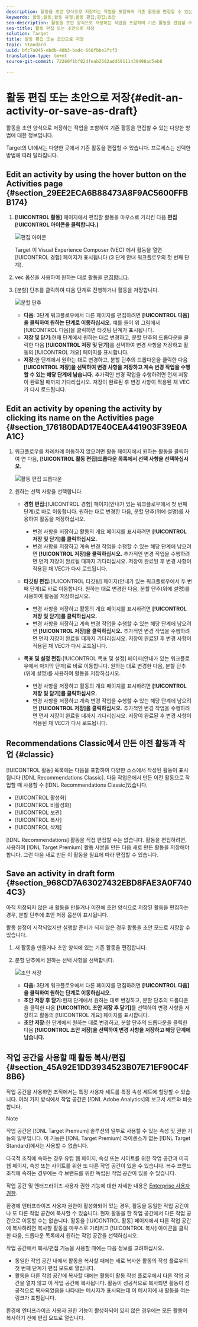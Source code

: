 ```yaml
---
description: 활동을 초안 양식으로 저장하는 작업을 포함하여 기존 활동을 편집할 수 있는 다양한 방법에 대한 정보입니다.
keywords: 활동;활동;활동 유형;활동 편집;편집;초안
seo-description: 활동을 초안 양식으로 저장하는 작업을 포함하여 기존 활동을 편집할 수 있는 다양한 방법에 대한 정보입니다.
seo-title: 활동 편집 또는 초안으로 저장
solution: Target
title: 활동 편집 또는 초안으로 저장
topic: Standard
uuid: bfc7a045-ebdb-40b3-badc-668fbbe2fcf3
translation-type: tm+mt
source-git-commit: 72260f1bf82dfeab2582add69111439498ad5eb8

---
```



# 활동 편집 또는 초안으로 저장{#edit-an-activity-or-save-as-draft}

활동을 초안 양식으로 저장하는 작업을 포함하여 기존 활동을 편집할 수 있는 다양한 방법에 대한 정보입니다.

Target의 UI에서는 다양한 곳에서 기존 활동을 편집할 수 있습니다. 프로세스는 선택한 방법에 따라 달라집니다.

## Edit an activity by using the hover button on the Activities page {#section_29EE2ECA6B88473A8F9AC5600FFBB174}

1. **[!UICONTROL 활동]** 페이지에서 편집할 활동을 마우스로 가리킨 다음 **편집[!UICONTROL 아이콘을 클릭합니다.]**

   ![편집 아이콘](/help/c-activities/assets/hover_edit.png)

   Target 이 Visual Experience Composer (VEC) 에서 활동을 열면 [!UICONTROL 경험] 페이지가 표시됩니다 (3 단계 안내 워크플로우의 첫 번째 단계).

1. vec 옵션을 사용하여 원하는 대로 활동을 [편집합니다](/help/c-experiences/c-visual-experience-composer/viztarget-options.md).

1. [분할] 단추를 클릭하여 다음 단계로 진행하거나 활동을 저장합니다.

   ![분할 단추](/help/c-activities/assets/edit_split_button_2.png)

   * **다음:** 3단계 워크플로우에서 다른 페이지를 편집하려면 **[!UICONTROL 다음]을 클릭하여 원하는 단계로 이동하십시오.** 예를 들어 위 그림에서 [!UICONTROL 다음]을 클릭하면 타깃팅 단계가 표시됩니다.
   * **저장 및 닫기:**&#x200B;현재 단계에서 원하는 대로 변경하고, 분할 단추의 드롭다운을 클릭한 다음 **[!UICONTROL 저장 및 닫기]**&#x200B;를 선택하여 변경 사항을 저장하고 활동의 [!UICONTROL 개요] 페이지를 표시합니다.
   * **저장:**&#x200B;한 단계에서 원하는 대로 변경하고, 분할 단추의 드롭다운을 클릭한 다음 **[!UICONTROL 저장]을 선택하여 변경 사항을 저장하고 계속 변경 작업을 수행할 수 있는 해당 단계에 남습니다.** 추가적인 변경 작업을 수행하려면 먼저 저장이 완료될 때까지 기다리십시오. 저장이 완료된 후 변경 사항이 적용된 채 VEC가 다시 로드됩니다.

## Edit an activity by opening the activity by clicking its name on the Activities page {#section_176180DAD17E40CEA441903F39E0AA1C}

1. 워크플로우를 차례차례 이동하지 않으려면 활동 페이지에서 원하는 활동을 클릭하여 연 다음, **[!UICONTROL 활동 편집]드롭다운 목록에서 선택 사항을 선택하십시오.**

   ![활동 편집 드롭다운](/help/c-activities/assets/edit_activity.png)

1. 원하는 선택 사항을 선택합니다.

   * **경험 편집:**[!UICONTROL 경험] 페이지(안내가 있는 워크플로우에서 첫 번째 단계)로 바로 이동합니다. 원하는 대로 변경한 다음, 분할 단추(위에 설명)를 사용하여 활동을 저장하십시오.

      * 변경 사항을 저장하고 활동의 개요 페이지를 표시하려면 **[!UICONTROL 저장 및 닫기]를 클릭하십시오.**
      * 변경 사항을 저장하고 계속 변경 작업을 수행할 수 있는 해당 단계에 남으려면 **[!UICONTROL 저장]을 클릭하십시오.** 추가적인 변경 작업을 수행하려면 먼저 저장이 완료될 때까지 기다리십시오. 저장이 완료된 후 변경 사항이 적용된 채 VEC가 다시 로드됩니다.
   * **타깃팅 편집:**[!UICONTROL 타깃팅] 페이지(안내가 있는 워크플로우에서 두 번째 단계)로 바로 이동합니다. 원하는 대로 변경한 다음, 분할 단추(위에 설명)를 사용하여 활동을 저장하십시오.

      * 변경 사항을 저장하고 활동의 개요 페이지를 표시하려면 **[!UICONTROL 저장 및 닫기]를 클릭하십시오.**
      * 변경 사항을 저장하고 계속 변경 작업을 수행할 수 있는 해당 단계에 남으려면 **[!UICONTROL 저장]을 클릭하십시오.** 추가적인 변경 작업을 수행하려면 먼저 저장이 완료될 때까지 기다리십시오. 저장이 완료된 후 변경 사항이 적용된 채 VEC가 다시 로드됩니다.
   * **목표 및 설정 편집:**[!UICONTROL 목표 및 설정] 페이지(안내가 있는 워크플로우에서 마지막 단계)로 바로 이동합니다. 원하는 대로 변경한 다음, 분할 단추(위에 설명)를 사용하여 활동을 저장하십시오.

      * 변경 사항을 저장하고 활동의 개요 페이지를 표시하려면 **[!UICONTROL 저장 및 닫기]를 클릭하십시오.**
      * 변경 사항을 저장하고 계속 변경 작업을 수행할 수 있는 해당 단계에 남으려면 **[!UICONTROL 저장]을 클릭하십시오.** 추가적인 변경 작업을 수행하려면 먼저 저장이 완료될 때까지 기다리십시오. 저장이 완료된 후 변경 사항이 적용된 채 VEC가 다시 로드됩니다.



## Recommendations Classic에서 만든 이전 활동과 작업 {#classic}

[!UICONTROL 활동] 목록에는 다음을 포함하여 다양한 소스에서 작성된 활동이 표시됩니다 [!DNL Recommendations Classic]. 다음 작업은에서 만든 이전 활동으로 작업할 때 사용할 수 [!DNL Recommendations Classic]있습니다.

* [!UICONTROL 활성화]
* [!UICONTROL 비활성화]
* [!UICONTROL 보관]
* [!UICONTROL 복사]
* [!UICONTROL 삭제]

[!DNL Recommendations] 활동을 직접 편집할 수는 없습니다. 활동을 편집하려면, 사용하여 [!DNL Target Premium] 활동 사본을 만든 다음 새로 만든 활동을 저장해야 합니다. 그런 다음 새로 만든 이 활동을 필요에 따라 편집할 수 있습니다.

## Save an activity in draft form {#section_968CD7A63027432EBD8FAE3A0F7404C3}

아직 저장되지 않은 새 활동을 만들거나 이전에 초안 양식으로 저장된 활동을 편집하는 경우, 분할 단추에 초안 저장 옵션이 표시됩니다.

활동 설정이 시작되었지만 실행할 준비가 되지 않은 경우 활동을 초안 모드로 저장할 수 있습니다.

1. 새 활동을 만들거나 초안 양식에 있는 기존 활동을 편집합니다.
1. 분할 단추에서 원하는 선택 사항을 선택합니다.

   ![초안 저장](/help/c-activities/assets/save_draft.png)

   * **다음:** 3단계 워크플로우에서 다른 페이지를 편집하려면 **[!UICONTROL 다음]을 클릭하여 원하는 단계로 이동하십시오.**
   * **초안 저장 후 닫기:**&#x200B;현재 단계에서 원하는 대로 변경하고, 분할 단추의 드롭다운을 클릭한 다음 **[!UICONTROL 초안 저장 후 닫기]**&#x200B;를 선택하여 변경 사항을 저장하고 활동의 [!UICONTROL 개요] 페이지를 표시합니다.
   * **초안 저장:**&#x200B;한 단계에서 원하는 대로 변경하고, 분할 단추의 드롭다운을 클릭한 다음 **[!UICONTROL 초안 저장]을 선택하여 변경 사항을 저장하고 해당 단계에 남습니다.**

## 작업 공간을 사용할 때 활동 복사/편집 {#section_45A92E1DD3934523B07E71EF90C4F8B6}

작업 공간을 사용하면 조직에서는 특정 사용자 세트를 특정 속성 세트에 할당할 수 있습니다. 여러 가지 방식에서 작업 공간은 [!DNL Adobe Analytics]의 보고서 세트와 비슷합니다.

>[!NOTE]
>
>작업 공간은 [!DNL Target Premium] 솔루션의 일부로 사용할 수 있는 속성 및 권한 기능의 일부입니다. 이 기능은 [!DNL Target Premium] 라이센스가 없는 [!DNL Target Standard]에서는 사용할 수 없습니다.

다국적 조직에 속하는 경우 유럽 웹 페이지, 속성 또는 사이트를 위한 작업 공간과 미국 웹 페이지, 속성 또는 사이트를 위한 또 다른 작업 공간이 있을 수 있습니다. 복수 브랜드 조직에 속하는 경우에는 각 브랜드를 위한 독립된 작업 공간이 있을 수 있습니다.

작업 공간 및 엔터프라이즈 사용자 권한 기능에 대한 자세한 내용은 [Enterprise 사용자 권한](../administrating-target/c-user-management/property-channel/property-channel.md#concept_E396B16FA2024ADBA27BC056138F9838).

환경에 엔터프라이즈 사용자 권한이 활성화되어 있는 경우, 활동을 동일한 작업 공간이나 또 다른 작업 공간에 복사할 수 있습니다. 현재 활동을 한 작업 공간에서 다른 작업 공간으로 이동할 수는 없습니다. 활동을 [!UICONTROL 활동] 페이지에서 다른 작업 공간에 복사하려면 복사할 활동을 마우스로 가리키고 [!UICONTROL 복사] 아이콘을 클릭한 다음, 드롭다운 목록에서 원하는 작업 공간을 선택하십시오.

작업 공간에서 복사/편집 기능을 사용할 때에는 다음 정보를 고려하십시오.

* 동일한 작업 공간 내에서 활동을 복사할 때에는 새로 복사한 활동의 작성 플로우의 첫 번째 단계가 편집 모드로 열립니다.
* 활동을 다른 작업 공간에 복사할 때에는 활동이 활동 작성 플로우에서 다른 작업 공간을 열지 않고 이 작업 공간에 복사됩니다. 활동이 성공적으로 복사되면 활동이 성공적으로 복사되었음을 나타내는 메시지가 표시되는데 이 메시지에 새 활동을 여는 링크가 포함됩니다.

환경에 엔터프라이즈 사용자 권한 기능이 활성화되어 있지 않은 경우에는 모든 활동이 복사하기 전에 편집 모드로 열립니다.
